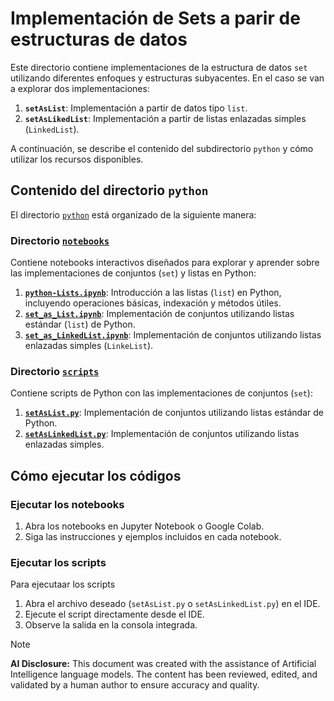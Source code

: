 # Implementación de Sets a parir de estructuras de datos

Este directorio contiene implementaciones de la estructura de datos `set` utilizando diferentes enfoques y estructuras subyacentes. En el caso se van a explorar dos implementaciones:
1. **`setAsList`**: Implementación a partir de datos tipo `list`.
2. **`setAsLikedList`**: Implementación a partir de listas enlazadas simples (`LinkedList`).

A continuación, se describe el contenido del subdirectorio `python` y cómo utilizar los recursos disponibles.

## Contenido del directorio `python`

El directorio [`python`](./python/) está organizado de la siguiente manera:

### Directorio [`notebooks`](./python/notebooks/)

Contiene notebooks interactivos diseñados para explorar y aprender sobre las implementaciones de conjuntos (`set`) y listas en Python:
1. **[`python-Lists.ipynb`](./python/notebooks/python-Lists.ipynb)**: Introducción a las listas (`list`) en Python, incluyendo operaciones básicas, indexación y métodos útiles.
2. **[`set_as_List.ipynb`](./python/notebooks/set_as_List.ipynb)**: Implementación de conjuntos utilizando listas estándar (`list`) de Python.
3. **[`set_as_LinkedList.ipynb`](./python/notebooks/python-Lists.ipynb)**: Implementación de conjuntos utilizando listas enlazadas simples (`LinkeList`).
  
### Directorio [`scripts`](./python/scripts/)

Contiene scripts de Python con las implementaciones de conjuntos (`set`):
1. **[`setAsList.py`](./python/scripts/setAsList.py)**: Implementación de conjuntos utilizando listas estándar de Python.
2. **[`setAsLinkedList.py`](./python/scripts/setAsLinkedList.py)**: Implementación de conjuntos utilizando listas enlazadas simples.

## Cómo ejecutar los códigos

### Ejecutar los notebooks

1. Abra los notebooks en Jupyter Notebook o Google Colab.
2. Siga las instrucciones y ejemplos incluidos en cada notebook.

### Ejecutar los scripts

Para ejecutaar los scripts
1. Abra el archivo deseado (`setAsList.py` o `setAsLinkedList.py`) en el IDE.
2. Ejecute el script directamente desde el IDE.
3. Observe la salida en la consola integrada.


> [!Note]
> **AI Disclosure:** This document was created with the assistance of Artificial Intelligence language models. The content has been reviewed, edited, and validated by a human author to ensure accuracy and quality.